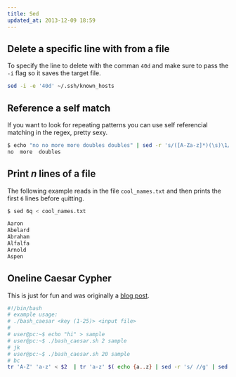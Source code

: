 ```yaml
---
title: Sed
updated_at: 2013-12-09 18:59
---
```


## Delete a specific line with from a file

To specify the line to delete with the comman `40d` and make sure to pass the `-i` flag so it saves the target file.

```bash
sed -i -e '40d' ~/.ssh/known_hosts
```

## Reference a self match

If you want to look for repeating patterns you can use self referencial
matching in the regex, pretty sexy.

```bash
$ echo "no no more more doubles doubles" | sed -r 's/([A-Za-z]*)(\s)\1/\1\2/g'
no  more  doubles
```

## Print _n_ lines of a file

The following example reads in the file `cool_names.txt` and then prints the
first `6` lines before `q`uitting.

```bash
$ sed 6q < cool_names.txt

Aaron
Abelard
Abraham
Alfalfa
Arnold
Aspen
```

## Oneline Caesar Cypher

This is just for fun and was originally a [blog
post](/blog/2013/12/caesar_cypher_in_bash_oneliner/).

```bash
#!/bin/bash
# example usage:
# ./bash_caesar <key (1-25)> <input file>
#
# user@pc:~$ echo "hi" > sample
# user@pc:~$ ./bash_caesar.sh 2 sample
# jk
# user@pc:~$ ./bash_caesar.sh 20 sample
# bc
tr 'A-Z' 'a-z' < $2  | tr 'a-z' $( echo {a..z} | sed -r 's/ //g' | sed -r "s/(.{$1})(.*)/\2\1/" )
```

